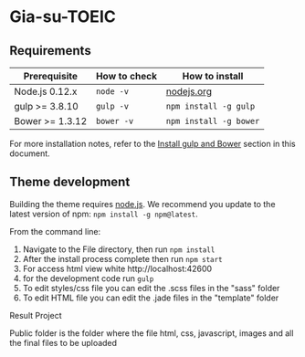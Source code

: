 # Gia-su-TOEIC
## Requirements

| Prerequisite    | How to check | How to install
| --------------- | ------------ | ------------- | 
| Node.js 0.12.x  | `node -v`    | [nodejs.org](http://nodejs.org/) |
| gulp >= 3.8.10  | `gulp -v`    | `npm install -g gulp` |
| Bower >= 1.3.12 | `bower -v`   | `npm install -g bower` |

For more installation notes, refer to the [Install gulp and Bower](#install-gulp-and-bower) section in this document.
 
## Theme development

Building the theme requires [node.js](http://nodejs.org/download/). We recommend you update to the latest version of npm: `npm install -g npm@latest`.

From the command line:

1. Navigate to the File directory, then run `npm install`
2. After the install process complete then run `npm start`
3. For access html view white http://localhost:42600
4. for the development code run `gulp`
5. To edit styles/css file you can edit the .scss files in the "sass" folder
6. To edit HTML file you can edit the .jade files in the "template" folder

Result Project

Public folder is the folder where the file html, css, javascript, images and all the final files to be uploaded

